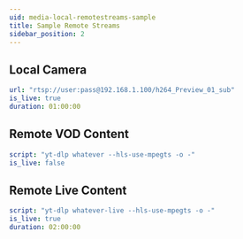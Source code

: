 ```yaml
---
uid: media-local-remotestreams-sample
title: Sample Remote Streams
sidebar_position: 2
---
```


## Local Camera

```yaml title="local_camera.yml"
url: "rtsp://user:pass@192.168.1.100/h264_Preview_01_sub"
is_live: true
duration: 01:00:00
```

## Remote VOD Content

```yaml title="remote_vod.yml"
script: "yt-dlp whatever --hls-use-mpegts -o -"
is_live: false
```

## Remote Live Content

```yaml title="remote_live"
script: "yt-dlp whatever-live --hls-use-mpegts -o -"
is_live: true
duration: 02:00:00